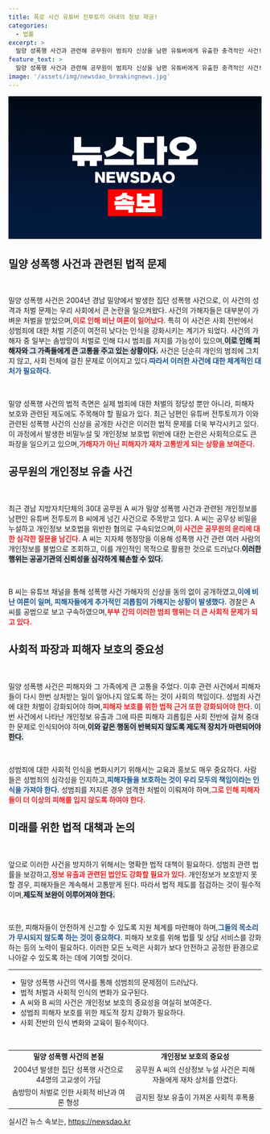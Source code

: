 ```yaml
---
title: 폭로 사건 유튜버 전투토끼 아내의 정보 제공!
categories:
  - 법률
excerpt: >
  밀양 성폭행 사건과 관련해 공무원이 범죄자 신상을 남편 유튜버에게 유출한 충격적인 사건! 이들의 불법 행위가 드러나며, 경찰의 엄정한 수사가 시작됐다. 클릭하고 사건의 전말을 알아보세요!
feature_text: >
  밀양 성폭행 사건과 관련해 공무원이 범죄자 신상을 남편 유튜버에게 유출한 충격적인 사건! 이들의 불법 행위가 드러나며, 경찰의 엄정한 수사가 시작됐다. 클릭하고 사건의 전말을 알아보세요!
image: '/assets/img/newsdao_breakingnews.jpg'
---
```


<p><img src="/assets/img/newsdao_breakingnews.jpg" alt="koreaapp 속보" /></p>

<h2 data-ke-size="size26">밀양 성폭행 사건과 관련된 법적 문제</h2>

<p data-ke-size="size16">&nbsp;</p>  

<p>밀양 성폭행 사건은 2004년 경남 밀양에서 발생한 집단 성폭행 사건으로, 이 사건의 성격과 처벌 문제는 우리 사회에서 큰 논란을 일으켜왔다. 사건의 가해자들은 대부분이 가벼운 처벌을 받았으며,<b><span style="color: #ee2323;">이로 인해 비난 여론이 일어났다.</span></b> 특히 이 사건은 사회 전반에서 성범죄에 대한 처벌 기준이 여전히 낮다는 인식을 강화시키는 계기가 되었다. 사건의 가해자 중 일부는 솜방망이 처벌로 인해 다시 범죄를 저지를 가능성이 있으며,<b><span style="background-color: #21538527;">이로 인해 피해자와 그 가족들에게 큰 고통을 주고 있는 상황이다.</span></b> 사건은 단순히 개인의 범죄에 그치지 않고, 사회 전체에 걸친 문제로 이어지고 있다.<b><span style="color: #1a5490;">따라서 이러한 사건에 대한 체계적인 대처가 필요하다.</span></b></p>

<p data-ke-size="size16">&nbsp;</p>  

<p>밀양 성폭행 사건의 법적 측면은 실제 범죄에 대한 처벌의 정당성 뿐만 아니라, 피해자 보호와 관련된 제도에도 주목해야 할 필요가 있다. 최근 남편인 유튜버 전투토끼가 이와 관련된 성폭행 사건의 신상을 공개한 사건은 이러한 법적 문제를 더욱 부각시키고 있다. 이 과정에서 발생한 비밀누설 및 개인정보 보호법 위반에 대한 논란은 사회적으로도 큰 파장을 일으키고 있으며,<b><span style="color: #ee2323;">가해자가 아닌 피해자가 재차 고통받게 되는 상황을 보여준다.</span></b></p>

<h2 data-ke-size="size26"> 공무원의 개인정보 유출 사건</h2>

<p data-ke-size="size16">&nbsp;</p>  

<p>최근 경남 지방자치단체의 30대 공무원 A 씨가 밀양 성폭행 사건과 관련된 개인정보를 남편인 유튜버 전투토끼 B 씨에게 넘긴 사건으로 주목받고 있다. A 씨는 공무상 비밀을 누설하고 개인정보 보호법을 위반한 혐의로 구속되었으며,<b><span style="color: #ee2323;">이 사건은 공무원의 윤리에 대한 심각한 질문을 남긴다.</span></b> A 씨는 지자체 행정망을 이용해 성폭행 사건 관련 여러 사람의 개인정보를 불법으로 조회하고, 이를 개인적인 목적으로 활용한 것으로 드러났다.<b><span style="background-color: #21538527;">이러한 행위는 공공기관의 신뢰성을 심각하게 훼손할 수 있다.</span></b></p>

<p data-ke-size="size16">&nbsp;</p>  

<p>B 씨는 유튜브 채널을 통해 성폭행 사건 가해자의 신상을 동의 없이 공개하였고,<b><span style="color: #1a5490;">이에 비난 여론이 일며, 피해자들에게 추가적인 괴롭힘이 가해지는 상황이 발생했다.</span></b> 경찰은 A 씨를 공범으로 보고 구속하였으며,<b><span style="color: #ee2323;">부부 간의 이러한 범죄 행위는 더 큰 사회적 문제가 되고 있다.</span></b> </p>

<h2 data-ke-size="size26">사회적 파장과 피해자 보호의 중요성</h2>

<p data-ke-size="size16">&nbsp;</p>  

<p>밀양 성폭행 사건은 피해자와 그 가족에게 큰 고통을 주었다. 이후 관련 사건에서 피해자들이 다시 한번 상처받는 일이 일어나지 않도록 하는 것이 사회의 책임이다. 성범죄 사건에 대한 처벌이 강화되어야 하며,<b><span style="color: #ee2323;">피해자 보호를 위한 법적 근거 또한 강화되어야 한다.</span></b> 이번 사건에서 나타난 개인정보 유출과 그에 따른 피해자 괴롭힘은 사회 전반에 걸쳐 중대한 문제로 인식되어야 하며,<b><span style="background-color: #21538527;">이와 같은 행동이 반복되지 않도록 제도적 장치가 마련되어야 한다.</span></b></p>

<p data-ke-size="size16">&nbsp;</p>  

<p>성범죄에 대한 사회적 인식을 변화시키기 위해서는 교육과 홍보도 매우 중요하다. 사람들은 성범죄의 심각성을 인지하고,<b><span style="color: #1a5490;">피해자들을 보호하는 것이 우리 모두의 책임이라는 인식을 가져야 한다.</span></b> 성범죄를 저지른 경우 엄격한 처벌이 이뤄져야 하며,<b><span style="color: #ee2323;">그로 인해 피해자들이 더 이상의 피해를 입지 않도록 하여야 한다.</span></b> </p>

<h2 data-ke-size="size26">미래를 위한 법적 대책과 논의</h2>

<p data-ke-size="size16">&nbsp;</p>  

<p>앞으로 이러한 사건을 방지하기 위해서는 명확한 법적 대책이 필요하다. 성범죄 관련 법률을 보강하고,<b><span style="color: #ee2323;">정보 유출과 관련된 법안도 강화할 필요가 있다.</span></b> 개인정보가 보호받지 못할 경우, 피해자들은 계속해서 고통받게 된다. 따라서 법적 제도를 점검하는 것이 필수적이며,<b><span style="background-color: #21538527;">제도적 보완이 이루어져야 한다.</span></b> </p>

<p data-ke-size="size16">&nbsp;</p>  

<p>또한, 피해자들이 안전하게 신고할 수 있도록 지원 체계를 마련해야 하며,<b><span style="color: #1a5490;">그들의 목소리가 무시되지 않도록 하는 것이 중요하다.</span></b> 피해자 보호를 위해 법률 및 상담 서비스를 강화하는 등의 노력이 필요하다. 이러한 모든 노력은 사회가 보다 안전하고 공정한 환경으로 나아갈 수 있도록 하는 데에 기여할 것이다.</p>

<hr>

<ul>
<li>밀양 성폭행 사건의 역사를 통해 성범죄의 문제점이 드러났다.</li>
<li>법적 처벌과 사회적 인식의 변화가 요구된다.</li>
<li>A 씨와 B 씨의 사건은 개인정보 보호의 중요성을 여실히 보여준다.</li>
<li>성범죄 피해자 보호를 위한 제도적 장치 강화가 필요하다.</li>
<li>사회 전반의 인식 변화와 교육이 필수적이다.</li>
</ul>

<p data-ke-size="size16">&nbsp;</p>

<table style="width: 100%; border-collapse: collapse;">
  <tbody>
    <tr>
      <td style="text-align: center; height: 17px;"><b>밀양 성폭행 사건의 본질</b></td>
      <td style="text-align: center; height: 17px;"><b>개인정보 보호의 중요성</b></td>
    </tr>
    <tr>
      <td style="text-align: center; height: 17px;">2004년 발생한 집단 성폭행 사건으로 44명의 고교생이 가담</td>
      <td style="text-align: center; height: 17px;">공무원 A 씨의 신상정보 누설 사건은 피해자들에게 재차 상처를 안겼다.</td>
    </tr>
    <tr>
      <td style="text-align: center; height: 17px;">솜방망이 처벌로 인한 사회적 비난과 여론 형성</td>
      <td style="text-align: center; height: 17px;">금지된 정보 유출이 가져온 사회적 후폭풍</td>
    </tr>
  </tbody>
</table>
실시간 뉴스 속보는, <a href="https://newsdao.kr" rel="dofollow">https://newsdao.kr</a>


